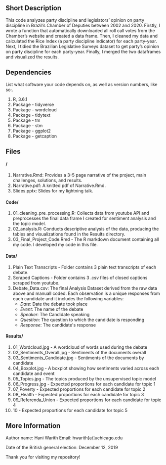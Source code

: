## Short Description

This code analyzes party discipline and legislators’ opinion on party discipline in Brazil’s Chamber of Deputies between 2002 and 2020. Firstly, I wrote a function that automatically downloaded all roll call votes from the Chamber’s website and created a data frame. Then, I cleaned my data and calculated the Rice Index (a party discipline indicator) for each party-year. Next, I tidied the Brazilian Legislative Surveys dataset to get party’s opinion on party discipline for each party-year. Finally, I merged the two dataframes and visualized the results. 

## Dependencies

List what software your code depends on, as well as version numbers, like so:.

1. R, 3.6.1
2. Package - tidyverse
3. Package - wordcloud
4. Package - tidytext
5. Package - tm
6. Package - stm
7. Package - ggplot2
8. Package - getcaption

## Files

#### /

1. Narrative.Rmd: Provides a 3-5 page narrative of the project, main challenges, solutions, and results.
2. Narrative.pdf: A knitted pdf of Narrative.Rmd. 
3. Slides.pptx: Slides for my lightning talk.

#### Code/
1. 01_cleaning_pre_processing.R: Collects data from youtube API and preprocesses the final data frame I created for sentiment analysis and the topic model.
2. 02_analysis.R: Conducts descriptive analysis of the data, producing the tables and visualizations found in the Results directory.
3. 03_Final_Project_Code.Rmd - The R markdown document containing all my code. I developed my code in this file.

#### Data/

1. Plain Text Transcripts - Folder contains 3 plain text transcripts of each debate.
2. Scraped Captions - Folder contains 3 .csv files of closed captions scraped from youtube.
3. Debate_Data.csv: The final Analysis Dataset derived from the raw data above and manuall coded. Each observation is a unique responses from each candidate and it includes the following variables:
    - *Date*: Date the debate took place
    - *Event*: The name of the debate
    - *Speaker*: The Candidate speaking
    - *Question*: The question to which the candidate is responding
    - *Response*: The candidate's response
    
#### Results/
1. 01_Wordcloud.jpg - A wordcloud of words used during the debate
2. 02_Sentiments_Overall.jpg - Sentiments of the documents overall
3. 03_Sentiments_Candidate.jpg - Sentiments of the documents by candidate
4. 04_Boxplot.jpg - A boxplot showing how sentiments varied across each candidate and event
5. 05_Topics.jpg - The topics produced by the unsupervised topic model
6. 06_Progress.jpg - Expected proportions for each candidate for topic 1
7. 07_Poverty - Expected proportions for each candidate for topic 2
8. 08_Health - Expected proportions for each candidate for topic 3
9. 09_Referenda_Union - Expected proportions for each candidate for topic 4
10. 10 - Expected proportions for each candidate for topic 5

## More Information

Author name: Hani Warith
Email: hwarith[at]uchicago.edu 

Date of the British general election: December 12, 2019

Thank you for visiting my repository! 


